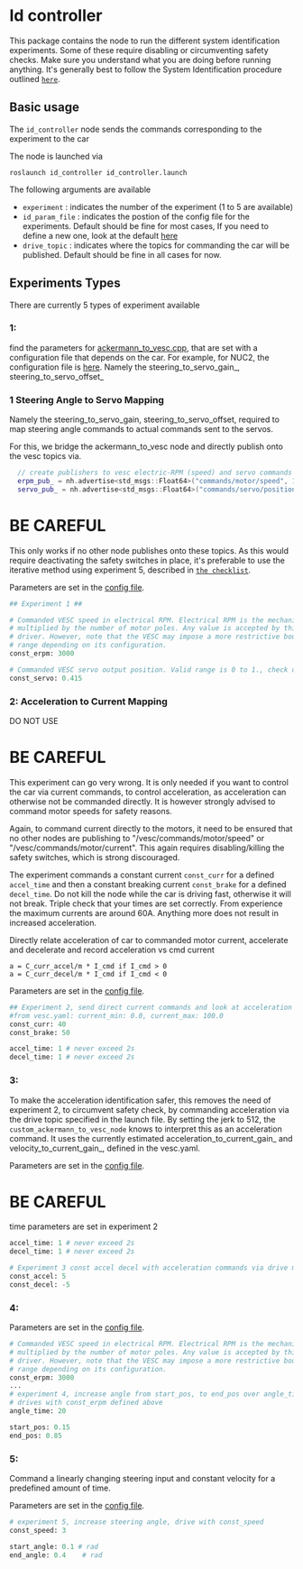 # Id controller
This package contains the node to run the different system identification experiments. Some of these require disabling or circumventing safety checks. Make sure you understand what you are doing before running anything. It's generally best to follow the System Identification procedure outlined [`here`](../../stack_master/checklists/SysID.md).

## Basic usage

The `id_controller` node sends the commands corresponding to the experiment to the car

The node is launched via
```shell
roslaunch id_controller id_controller.launch
```

The following arguments are available
  - `experiment` : indicates the number of the experiment (1 to 5 are available)
  - `id_param_file` : indicates the postion of the config file for the experiments. Default should be fine for most cases, If you need to define a new one, look at the default [here](./parameters/experiments.yaml)
  - `drive_topic` : indicates where the topics for commanding the car will be published. Default should be fine in all cases for now.

## Experiments Types
There are currently 5 types of experiment available
### **1**:
find the parameters for [ackermann_to_vesc.cpp](../../sensors/vesc/vesc_ackermann/src/ackermann_to_vesc.cpp), that are set with a configuration file that depends on the car. For example, for NUC2, the configuration file is [here](../../stack_master/config/NUC2/vesc.yaml).
Namely the steering_to_servo_gain_, steering_to_servo_offset_

### **1** Steering Angle to Servo Mapping

Namely the steering_to_servo_gain, steering_to_servo_offset, required to map steering angle commands to actual commands sent to the servos.

For this, we bridge the ackermann_to_vesc node and directly publish onto the vesc topics via.

```cpp
  // create publishers to vesc electric-RPM (speed) and servo commands
  erpm_pub_ = nh.advertise<std_msgs::Float64>("commands/motor/speed", 10);
  servo_pub_ = nh.advertise<std_msgs::Float64>("commands/servo/position", 10);
```

# BE CAREFUL
This only works if no other node publishes onto these topics. As this would require deactivating the safety switches in place, it's preferable to use the iterative method using experiment 5, described in [`the checklist`](../../stack_master/checklists/SysID.md).

Parameters are set in the [config file](./parameters/experiments.yaml).
```python
## Experiment 1 ##

# Commanded VESC speed in electrical RPM. Electrical RPM is the mechanical RPM
# multiplied by the number of motor poles. Any value is accepted by this
# driver. However, note that the VESC may impose a more restrictive bounds on the
# range depending on its configuration.
const_erpm: 3000

# Commanded VESC servo output position. Valid range is 0 to 1., check out vesc driver and vesc.yaml: servo_min: 0.1, servo_max: 0.85
const_servo: 0.415
```

### **2**: Acceleration to Current Mapping
DO NOT USE
# BE CAREFUL
This experiment can go very wrong. It is only needed if you want to control the car via current commands, to control acceleration, as acceleration can otherwise not be commanded directly. It is however strongly advised to command motor speeds for safety reasons. 

Again, to command current directly to the motors, it need to be ensured that no other nodes are publishing to "/vesc/commands/motor/speed" or "/vesc/commands/motor/current". This again requires disabling/killing the safety switches, which is strong discouraged. 

The experiment commands a constant current `const_curr` for a defined `accel_time` and then a constant breaking current `const_brake` for a defined `decel_time`. Do not kill the node while the car is driving fast, otherwise it will not break. Triple check that your times are set correctly. From experience the maximum currents are around 60A. Anything more does not result in increased acceleration.

Directly relate acceleration of car to commanded motor current, accelerate and decelerate and record acceleration vs cmd current
```
a = C_curr_accel/m * I_cmd if I_cmd > 0
a = C_curr_decel/m * I_cmd if I_cmd < 0
```

Parameters are set in the [config file](./parameters/experiments.yaml).
```python
## Experiment 2, send direct current commands and look at acceleration ##
#from vesc.yaml: current_min: 0.0, current_max: 100.0
const_curr: 40
const_brake: 50

accel_time: 1 # never exceed 2s
decel_time: 1 # never exceed 2s
```

### **3**: 
To make the acceleration identification safer, this removes the need of experiment 2, to circumvent safety check, by commanding acceleration via the drive topic specified in the launch file. By setting the jerk to 512, the `custom_ackermann_to_vesc_node` knows to interpret this as an acceleration command. It uses the currently estimated acceleration_to_current_gain_ and velocity_to_current_gain_, defined in the vesc.yaml.

Parameters are set in the [config file](./parameters/experiments.yaml).
# BE CAREFUL
time parameters are set in experiment 2
```python
accel_time: 1 # never exceed 2s
decel_time: 1 # never exceed 2s

# Experiment 3 const accel decel with acceleration commands via drive message
const_accel: 5
const_decel: -5
```

### **4**:
Parameters are set in the [config file](./parameters/experiments.yaml).
```python
# Commanded VESC speed in electrical RPM. Electrical RPM is the mechanical RPM
# multiplied by the number of motor poles. Any value is accepted by this
# driver. However, note that the VESC may impose a more restrictive bounds on the
# range depending on its configuration.
const_erpm: 3000
...
# experiment 4, increase angle from start_pos, to end_pos over angle_time
# drives with const_erpm defined above
angle_time: 20

start_pos: 0.15
end_pos: 0.85
```

### **5**:
Command a linearly changing steering input and constant velocity for a predefined amount of time.

Parameters are set in the [config file](./parameters/experiments.yaml).
```python
# experiment 5, increase steering angle, drive with const_speed
const_speed: 3

start_angle: 0.1 # rad
end_angle: 0.4    # rad
```

